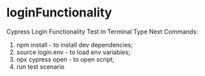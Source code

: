 # loginFunctionality
Cypress Login Functionality Test
In Terminal Type Next Commands:
1. npm install - to install dev dependencies;
2. source login.env - to load env variables;
3. npx cypress open - to open script;
4. run test scenario
